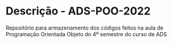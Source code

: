 # Descrição - ADS-POO-2022
Repositório para armazenamento dos códigos feitos na aula de Programação Orientada Objeto do 4º semestre do curso de ADS
